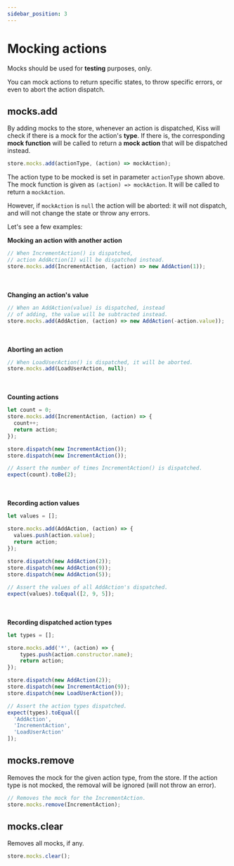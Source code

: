```yaml
---
sidebar_position: 3
---
```


# Mocking actions 

Mocks should be used for **testing** purposes, only.

You can mock actions to return specific states, to throw specific errors, 
or even to abort the action dispatch.

## mocks.add

By adding mocks to the store,
whenever an action is dispatched, 
Kiss will check if there is a mock for the action's **type**.
If there is, the corresponding **mock function** will be called
to return a **mock action** that will be dispatched instead.

```ts
store.mocks.add(actionType, (action) => mockAction);
```

The action type to be mocked is set in parameter `actionType` shown above.
The mock function is given as `(action) => mockAction`. It will be called to return a `mockAction`.

However, if `mockAction` is `null` the action will be aborted:
it will not dispatch, and will not change the state or throw any errors.

Let's see a few examples:
                  
**Mocking an action with another action**

```ts
// When IncrementAction() is dispatched, 
// action AddAction(1) will be dispatched instead.
store.mocks.add(IncrementAction, (action) => new AddAction(1));
```  

<br></br>
**Changing an action's value**

```ts
// When an AddAction(value) is dispatched, instead  
// of adding, the value will be subtracted instead.
store.mocks.add(AddAction, (action) => new AddAction(-action.value));
```  

<br></br>
**Aborting an action**

```ts
// When LoadUserAction() is dispatched, it will be aborted.
store.mocks.add(LoadUserAction, null);
```  

<br></br>
**Counting actions**

```ts
let count = 0;
store.mocks.add(IncrementAction, (action) => {
  count++;
  return action;
});

store.dispatch(new IncrementAction());
store.dispatch(new IncrementAction());  

// Assert the number of times IncrementAction() is dispatched.
expect(count).toBe(2);
```  

<br></br>
**Recording action values**

```ts
let values = [];

store.mocks.add(AddAction, (action) => {
  values.push(action.value);
  return action;
});
                       
store.dispatch(new AddAction(2));
store.dispatch(new AddAction(9));
store.dispatch(new AddAction(5));

// Assert the values of all AddAction's dispatched.
expect(values).toEqual([2, 9, 5]);     
```

<br></br>
**Recording dispatched action types**

```ts
let types = [];

store.mocks.add('*', (action) => {
    types.push(action.constructor.name);
    return action;
});

store.dispatch(new AddAction(2));
store.dispatch(new IncrementAction(9));
store.dispatch(new LoadUserAction());

// Assert the action types dispatched.
expect(types).toEqual([
  'AddAction', 
  'IncrementAction', 
  'LoadUserAction'
]);
```

## mocks.remove

Removes the mock for the given action type, from the store.
If the action type is not mocked, the removal will be ignored (will not throw an error).

```ts 
// Removes the mock for the IncrementAction.
store.mocks.remove(IncrementAction);
```

## mocks.clear

Removes all mocks, if any.

```ts 
store.mocks.clear();
```   

